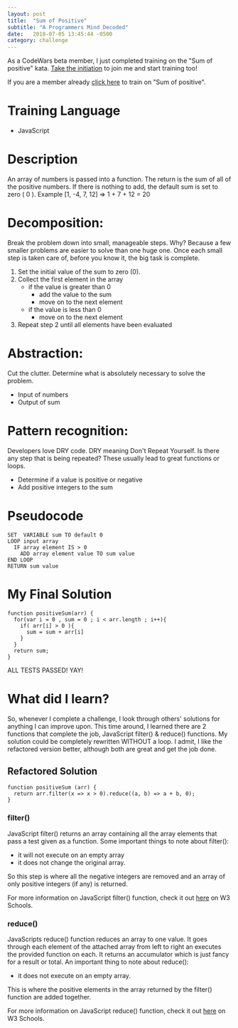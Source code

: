 ```yaml
---
layout: post
title:  "Sum of Positive"
subtitle: "A Programmers Mind Decoded"
date:   2018-07-05 13:45:44 -0500
category: challenge
---
```


As a CodeWars beta member, I just completed training on the "Sum of positive" kata. <a href="www.codewars.com/r/driA8A">Take the initiation</a> to join me and start training too!

 If you are a member already <a href="http://www.codewars.com/kata/5715eaedb436cf5606000381/train/javascript">click here</a> to train on "Sum of positive".

# Training Language

- JavaScript


# Description

An array of numbers is passed into a function. The return is the sum of all of the positive numbers. If there is nothing to add, the default sum is set to zero ( 0 ). 
Example [1, -4, 7, 12] => 1 + 7 + 12 = 20 

# Decomposition:

Break the problem down into small, manageable steps. Why? Because a few smaller problems are easier to solve than one huge one. Once each small step is taken care of, before you know it, the big task is complete.

1. Set the initial value of the sum to zero (0).
2. Collect the first element in the array
    - if the value is greater than 0
        - add the value to the sum
        - move on to the next element
    - if the value is less than 0
        - move on to the next element
3. Repeat step 2 until all elements have been evaluated


# Abstraction: 

Cut the clutter. Determine what is absolutely necessary to solve the problem.

- Input of numbers
- Output of sum


# Pattern recognition:

Developers love DRY code. DRY meaning Don't Repeat Yourself. Is there any step that is being repeated? These usually lead to great functions or loops.

- Determine if a value is positive or negative
- Add positive integers to the sum


# Pseudocode

    SET  VARIABLE sum TO default 0   
    LOOP input array 
      IF array element IS > 0 
        ADD array element value TO sum value 
    END LOOP 
    RETURN sum value 

# My Final Solution

    function positiveSum(arr) {
      for(var i = 0 , sum = 0 ; i < arr.length ; i++){
        if( arr[i] > 0 ){
          sum = sum + arr[i]
        }
      }    
      return sum;
    }

ALL TESTS PASSED! YAY!

# What did I learn?

So, whenever I complete a challenge, I look through others' solutions for anything I can improve upon. This time around, I learned there are 2 functions that complete the job, JavaScript filter() & reduce() functions. My solution could be completely rewritten WITHOUT a loop. I admit, I like the refactored version better, although both are great and get the job done.

## Refactored Solution
  
    function positiveSum (arr) {
      return arr.filter(x => x > 0).reduce((a, b) => a + b, 0);
    }

### filter()

JavaScript filter() returns an array containing all the array elements that pass a test given as a function. Some important things to note about filter():
- it will not execute on an empty array
- it does not change the original array.

So this step is where all the negative integers are removed and an array of only positive integers (if any) is returned.

For more information on JavaScript filter() function, check it out <a href='https://www.w3schools.com/jsref/jsref_filter.asp'>here</a> on W3 Schools.

### reduce()
JavaScripts reduce() function reduces an array to one value. It goes through each element of the attached array from left to right an executes the provided function on each. It returns an accumulator which is just fancy for a result or total. An important thing to note about reduce():
- it does not execute on an empty array.

This is where the positive elements in the array returned by the filter() function are added together.

For more information on JavaScript reduce() function, check it out <a href='https://www.w3schools.com/jsref/jsref_reduce.asp'>here</a> on W3 Schools.